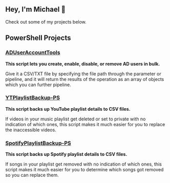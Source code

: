 ## Hey, I'm Michael 👋
Check out some of my projects below.

## PowerShell Projects

### [ADUserAccountTools](https://github.com/mcyhsu/ADUserAccountTools)
**This script lets you create, enable, disable, or remove AD users in bulk.**

Give it a CSV/TXT file by specifying the file path through the parameter or pipeline, and it will return the results of the operation as an array of objects which you can further pipeline.

### [YTPlaylistBackup-PS](https://github.com/mcyhsu/YTPlaylistBackup-PS)
**This script backs up YouTube playlist details to CSV files.**

If videos in your music playlist get deleted or set to private with no indication of which ones, this script makes it much easier for you to replace the inaccessible videos.

### [SpotifyPlaylistBackup-PS](https://github.com/mcyhsu/SpotifyPlaylistBackup-PS)

**This script backs up Spotify playlist details to CSV files.**

If songs in your playlist get removed with no indication of which ones, this script makes it much easier for you to determine which songs got removed so you can replace them.

<!--
**mcyhsu/mcyhsu** is a ✨ _special_ ✨ repository because its `README.md` (this file) appears on your GitHub profile.

Here are some ideas to get you started:

- 🔭 I’m currently working on ...
- 🌱 I’m currently learning ...
- 👯 I’m looking to collaborate on ...
- 🤔 I’m looking for help with ...
- 💬 Ask me about ...
- 📫 How to reach me: ...
- 😄 Pronouns: ...
- ⚡ Fun fact: ...
-->
